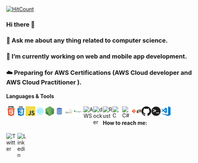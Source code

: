 
[![HitCount](http://hits.dwyl.com/AreebSiddiqui/AreebSiddiqui.svg)](http://hits.dwyl.com/AreebSiddiqui/AreebSiddiqui)
### Hi there 👋 
### 💬 Ask me about any thing related to computer science.
### 🔭 I’m currently working on web and mobile app development.
### ☁️ Preparing for AWS Certifications (AWS Cloud developer and AWS Cloud Practitioner ).

#### Languages & Tools
 <img align="left" alt="HTML5" width="26px" src="https://raw.githubusercontent.com/github/explore/80688e429a7d4ef2fca1e82350fe8e3517d3494d/topics/html/html.png" />
 <img align="left" alt="CSS3" width="26px" src="https://raw.githubusercontent.com/github/explore/80688e429a7d4ef2fca1e82350fe8e3517d3494d/topics/css/css.png" />
 <img align="left" alt="JavaScript" width="26px" src="https://raw.githubusercontent.com/github/explore/80688e429a7d4ef2fca1e82350fe8e3517d3494d/topics/javascript/javascript.png" />
 <img align="left" alt="React" width="26px" src="https://raw.githubusercontent.com/github/explore/80688e429a7d4ef2fca1e82350fe8e3517d3494d/topics/react/react.png" />
 <img align="left" alt="Node.js" width="26px" src="https://raw.githubusercontent.com/github/explore/80688e429a7d4ef2fca1e82350fe8e3517d3494d/topics/nodejs/nodejs.png" />
 <img align="left" alt="SQL" width="26px" src="https://raw.githubusercontent.com/github/explore/80688e429a7d4ef2fca1e82350fe8e3517d3494d/topics/sql/sql.png" />
 <img align="left" alt="MySQL" width="26px" src="https://raw.githubusercontent.com/github/explore/80688e429a7d4ef2fca1e82350fe8e3517d3494d/topics/mysql/mysql.png" />
 <img align="left" alt="MongoDB" width="26px" src="https://raw.githubusercontent.com/github/explore/80688e429a7d4ef2fca1e82350fe8e3517d3494d/topics/mongodb/mongodb.png" />
<img align="left" alt="AWS" width="26px" src="https://d13kjxnqnhcmn2.cloudfront.net/AcuCustom/Sitename/DAM/029/AWS.png" /> 
<img align="left" alt="docker" width="26px" src="https://cdn.freebiesupply.com/logos/thumbs/2x/docker-logo.png" /> 
 
<img align="left" alt="Rust" width="26px" src="https://camo.githubusercontent.com/6a6e79ad0737ed38a9c3597d4bca394b8994fb89/68747470733a2f2f75706c6f61642e77696b696d656469612e6f72672f77696b6970656469612f636f6d6d6f6e732f7468756d622f642f64352f527573745f70726f6772616d6d696e675f6c616e67756167655f626c61636b5f6c6f676f2e7376672f3130323470782d527573745f70726f6772616d6d696e675f6c616e67756167655f626c61636b5f6c6f676f2e7376672e706e67" /> 
<img align="left" alt="C" width="26px" src="https://cdn.iconscout.com/icon/free/png-512/c-programming-569564.png" /> 
<img align="left" alt="C#" width="26px" src="https://cdn.iconscout.com/icon/free/png-256/csharp-1175240.png" /> 



<img align="left" alt="Git" width="26px" src="https://raw.githubusercontent.com/github/explore/80688e429a7d4ef2fca1e82350fe8e3517d3494d/topics/git/git.png" />
<img align="left" alt="GitHub" width="26px" src="https://raw.githubusercontent.com/github/explore/78df643247d429f6cc873026c0622819ad797942/topics/github/github.png" />
<img align="left" alt="Terminal" width="26px" src="https://raw.githubusercontent.com/github/explore/80688e429a7d4ef2fca1e82350fe8e3517d3494d/topics/terminal/terminal.png" />
 
<img align="left" alt="Visual Studio Code" width="26px" src="https://raw.githubusercontent.com/github/explore/80688e429a7d4ef2fca1e82350fe8e3517d3494d/topics/visual-studio-code/visual-studio-code.png" />

<br>

#### How to reach me:
<a href="https://twitter.com/suAreebSiddiqui" target="_blank">
<img align="left" width="30px" src="https://logodownload.org/wp-content/uploads/2014/09/twitter-logo-1.png"; alt="Twitter">
</a>

<a href="https://linkedin.com/in/muhammadareebsiddiqui">
<img align="left" width="26px" src="https://image.flaticon.com/icons/png/512/174/174857.png"; alt="Linkedin">
</a>
 
 
<!--
**AreebSiddiqui/AreebSiddiqui** is a ✨ _special_ ✨ repository because its `README.md` (this file) appears on your GitHub profile.

Here are some ideas to get you started:

- 🔭 I’m currently working on ...
- 🌱 I’m currently learning ...
- 👯 I’m looking to collaborate on ...
- 🤔 I’m looking for help with ...
- 💬 Ask me about ...

- 😄 Pronouns: ...
- ⚡ Fun fact: ...
-->
